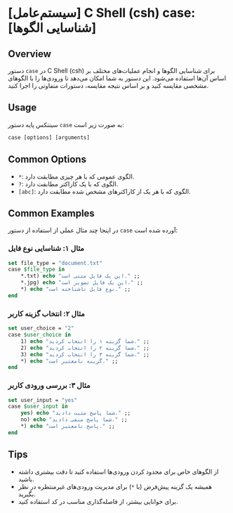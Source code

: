 # [سیستم‌عامل] C Shell (csh) case: [شناسایی الگوها]

## Overview
دستور `case` در C Shell (csh) برای شناسایی الگوها و انجام عملیات‌های مختلف بر اساس آن‌ها استفاده می‌شود. این دستور به شما امکان می‌دهد تا ورودی‌ها را با الگوهای مشخصی مقایسه کنید و بر اساس نتیجه مقایسه، دستورات متفاوتی را اجرا کنید.

## Usage
سینتکس پایه دستور `case` به صورت زیر است:

```csh
case [options] [arguments]
```

## Common Options
- `*`: الگوی عمومی که با هر چیزی مطابقت دارد.
- `?`: الگوی که با یک کاراکتر مطابقت دارد.
- `[abc]`: الگوی که با هر یک از کاراکترهای مشخص شده مطابقت دارد.

## Common Examples
در اینجا چند مثال عملی از استفاده از دستور `case` آورده شده است:

### مثال ۱: شناسایی نوع فایل
```csh
set file_type = "document.txt"
case $file_type in
    *.txt) echo "این یک فایل متنی است." ;;
    *.jpg) echo "این یک فایل تصویر است." ;;
    *) echo "نوع فایل ناشناخته است." ;;
end
```

### مثال ۲: انتخاب گزینه کاربر
```csh
set user_choice = "2"
case $user_choice in
    1) echo "شما گزینه ۱ را انتخاب کردید." ;;
    2) echo "شما گزینه ۲ را انتخاب کردید." ;;
    3) echo "شما گزینه ۳ را انتخاب کردید." ;;
    *) echo "گزینه نامعتبر است." ;;
end
```

### مثال ۳: بررسی ورودی کاربر
```csh
set user_input = "yes"
case $user_input in
    yes) echo "شما پاسخ مثبت دادید." ;;
    no) echo "شما پاسخ منفی دادید." ;;
    *) echo "پاسخ نامعتبر است." ;;
end
```

## Tips
- از الگوهای خاص برای محدود کردن ورودی‌ها استفاده کنید تا دقت بیشتری داشته باشید.
- همیشه یک گزینه پیش‌فرض (با `*`) برای مدیریت ورودی‌های غیرمنتظره در نظر بگیرید.
- برای خوانایی بیشتر، از فاصله‌گذاری مناسب در کد استفاده کنید.